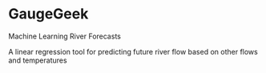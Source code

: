 # GaugeGeek
 Machine Learning River Forecasts

A linear regression tool for predicting future river flow based on other flows and temperatures
